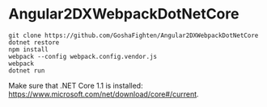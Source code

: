 # Angular2DXWebpackDotNetCore

```
git clone https://github.com/GoshaFighten/Angular2DXWebpackDotNetCore
dotnet restore
npm install
webpack --config webpack.config.vendor.js
webpack
dotnet run
```

Make sure that .NET Core 1.1 is installed: https://www.microsoft.com/net/download/core#/current.
